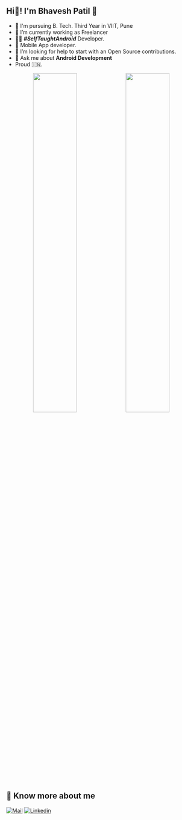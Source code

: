 ## Hi👋! I'm Bhavesh Patil  🙋‍

- 🌱 I'm pursuing B. Tech. Third Year in VIIT, Pune
- 🔭 I’m currently working as Freelancer
- 👨‍💻 ***#SelfTaughtAndroid*** Developer.
- 📱 Mobile App developer.
- 🤔 I’m looking for help to start with an Open Source contributions.
- 💬 Ask me about **Android Development**
- Proud 🇮🇳.

<p align="center">
  <img width="48%" src="https://github-readme-stats.vercel.app/api?username=bhavesh-1712&show_icons=true&theme=chartreuse-dark" />
  <img width="48%" src="https://github-readme-streak-stats.herokuapp.com/?user=bhavesh-1712&theme=blue-green" />
</p>

## 🔗 Know more about me 

[![Mail](https://img.shields.io/badge/-Say%20Hi!-black?style=for-the-badge&logo=gmail)](mailto:bhaveshpatil0404@gmail.com)
[![Linkedin](https://img.shields.io/badge/-LinkedIn-black?style=for-the-badge&logo=Linkedin)](https://www.linkedin.com/in/bhavesh1712/)
